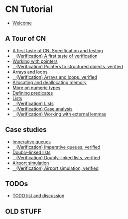 # CN Tutorial

- [Welcome](welcome.md)

## A Tour of CN
- [A first taste of CN: Specification and testing](first-taste.md)
- [<span style="color:black">&nbsp;&nbsp;&nbsp;(Verification)</span>
   A first taste of verification](verif-basics.md)
- [Working with pointers](pointers.md)
- [<span style="color:black">&nbsp;&nbsp;&nbsp;(Verification)</span>
   Pointers to structured objects, verified](compound.md)
- [Arrays and loops](arrays.md)
- [<span style="color:black">&nbsp;&nbsp;&nbsp;(Verification)</span>
   Arrays and loops, verified](verif-arrays.md)
- [Allocating and deallocating memory](alloc.md)
- [More on numeric types](numeric.md)
- [Defining predicates](predicates.md)
- [Lists](lists.md)
- [<span style="color:black">&nbsp;&nbsp;&nbsp;(Verification)</span>
   Lists](verif-lists.md)
- [<span style="color:black">&nbsp;&nbsp;&nbsp;(Verification)</span>
   Case analysis](verif-splitcase.md)
- [<span style="color:black">&nbsp;&nbsp;&nbsp;(Verification)</span>
   Working with external lemmas](verif-external.md)

## Case studies

- [Imperative queues](../case-studies/imperative-queues.md)
- [<span style="color:black">&nbsp;&nbsp;&nbsp;(Verification)</span>
   Imperative queues, verified](../case-studies/verif-imperative-queues.md)
- [Doubly-linked lists](../case-studies/doubly-linked-lists.md)
- [<span style="color:black">&nbsp;&nbsp;&nbsp;(Verification)</span>
   Doubly-linked lists, verified](../case-studies/verif-doubly-linked-lists.md)
- [Airport simulation](../case-studies/the-runway.md)
- [<span style="color:black">&nbsp;&nbsp;&nbsp;(Verification)</span>
   Airport simulation, verified](../case-studies/verif-the-runway.md)

## TODOs

- [TODO list and discussion](todo.md)

## OLD STUFF





